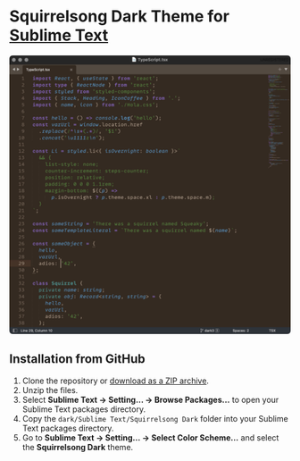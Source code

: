 # Squirrelsong Dark Theme for [Sublime Text](https://www.sublimetext.com/)

![Squirrelsong Dark theme](screenshot.jpg)

## Installation from GitHub

1. Clone the repository or [download as a ZIP archive](https://github.com/sapegin/squirrelsong/archive/refs/heads/master.zip).
2. Unzip the files.
3. Select **Sublime Text → Setting… → Browse Packages…** to open your Sublime Text packages directory.
4. Copy the `dark/Sublime Text/Squirrelsong Dark` folder into your Sublime Text packages directory.
5. Go to **Sublime Text → Setting… → Select Color Scheme…** and select the **Squirrelsong Dark** theme.
